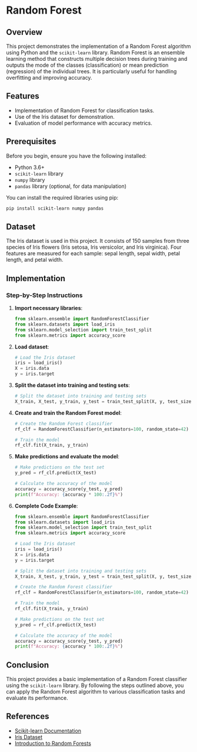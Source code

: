 # Random Forest

## Overview

This project demonstrates the implementation of a Random Forest algorithm using Python and the `scikit-learn` library. Random Forest is an ensemble learning method that constructs multiple decision trees during training and outputs the mode of the classes (classification) or mean prediction (regression) of the individual trees. It is particularly useful for handling overfitting and improving accuracy.

## Features

- Implementation of Random Forest for classification tasks.
- Use of the Iris dataset for demonstration.
- Evaluation of model performance with accuracy metrics.

## Prerequisites

Before you begin, ensure you have the following installed:

- Python 3.6+
- `scikit-learn` library
- `numpy` library
- `pandas` library (optional, for data manipulation)

You can install the required libraries using pip:

```sh
pip install scikit-learn numpy pandas
```

## Dataset

The Iris dataset is used in this project. It consists of 150 samples from three species of Iris flowers (Iris setosa, Iris versicolor, and Iris virginica). Four features are measured for each sample: sepal length, sepal width, petal length, and petal width.

## Implementation

### Step-by-Step Instructions

1. **Import necessary libraries**:

   ```python
   from sklearn.ensemble import RandomForestClassifier
   from sklearn.datasets import load_iris
   from sklearn.model_selection import train_test_split
   from sklearn.metrics import accuracy_score
   ```
2. **Load dataset**:

   ```python
   # Load the Iris dataset
   iris = load_iris()
   X = iris.data
   y = iris.target
   ```
3. **Split the dataset into training and testing sets**:

   ```python
   # Split the dataset into training and testing sets
   X_train, X_test, y_train, y_test = train_test_split(X, y, test_size=0.2, random_state=42)
   ```
4. **Create and train the Random Forest model**:

   ```python
   # Create the Random Forest classifier
   rf_clf = RandomForestClassifier(n_estimators=100, random_state=42)

   # Train the model
   rf_clf.fit(X_train, y_train)
   ```
5. **Make predictions and evaluate the model**:

   ```python
   # Make predictions on the test set
   y_pred = rf_clf.predict(X_test)

   # Calculate the accuracy of the model
   accuracy = accuracy_score(y_test, y_pred)
   print(f"Accuracy: {accuracy * 100:.2f}%")
   ```
6. **Complete Code Example**:

   ```python
   from sklearn.ensemble import RandomForestClassifier
   from sklearn.datasets import load_iris
   from sklearn.model_selection import train_test_split
   from sklearn.metrics import accuracy_score

   # Load the Iris dataset
   iris = load_iris()
   X = iris.data
   y = iris.target

   # Split the dataset into training and testing sets
   X_train, X_test, y_train, y_test = train_test_split(X, y, test_size=0.2, random_state=42)

   # Create the Random Forest classifier
   rf_clf = RandomForestClassifier(n_estimators=100, random_state=42)

   # Train the model
   rf_clf.fit(X_train, y_train)

   # Make predictions on the test set
   y_pred = rf_clf.predict(X_test)

   # Calculate the accuracy of the model
   accuracy = accuracy_score(y_test, y_pred)
   print(f"Accuracy: {accuracy * 100:.2f}%")
   ```

## Conclusion

This project provides a basic implementation of a Random Forest classifier using the `scikit-learn` library. By following the steps outlined above, you can apply the Random Forest algorithm to various classification tasks and evaluate its performance.

## References

- [Scikit-learn Documentation](https://scikit-learn.org/stable/)
- [Iris Dataset](https://archive.ics.uci.edu/ml/datasets/iris)
- [Introduction to Random Forests](https://en.wikipedia.org/wiki/Random_forest)

